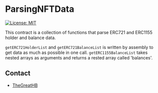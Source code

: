 # ParsingNFTData

[![License: MIT](https://img.shields.io/badge/License-MIT-yellow.svg)](https://opensource.org/licenses/MIT)

This contract is a collection of functions that parse ERC721 and ERC1155 holder and balance data.  
  
`getERC721HolderList` and `getERC721BalanceList` is written by assembly to get data as much as possible in one call.
`getERC1155BalanceList` takes nested arrays as arguments and returns a rested array called 'balances'.

## Contact

- [TheGreatHB](https://twitter.com/TheGreatHB_/)
